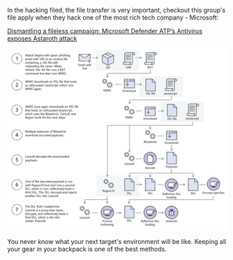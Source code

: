 In the hacking filed, the file transfer is very important, checkout this group's file apply when they hack one of the most rich tech company - Microsoft:

[Dismantling a fileless campaign: Microsoft Defender ATP’s Antivirus exposes Astaroth attack](https://www.microsoft.com/en-us/security/blog/2019/07/08/dismantling-a-fileless-campaign-microsoft-defender-atp-next-gen-protection-exposes-astaroth-attack/)

![apt](./fig1a-astaroth-attack-chain.png)

You never know what your next target's environment will be like. Keeping all your gear in your backpack is one of the best methods.


